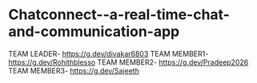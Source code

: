 # Chatconnect--a-real-time-chat-and-communication-app
TEAM LEADER- https://g.dev/divakar6803
TEAM MEMBER1- https://g.dev/Rohithblesso
TEAM MEMBER2- https://g.dev/Pradeep2026
TEAM MEMBER3- https://g.dev/Sajeeth

